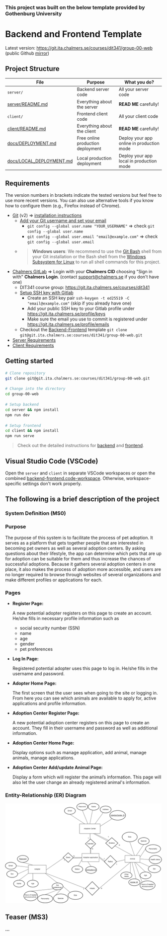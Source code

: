 ### This project was built on the below template provided by Gothenburg University

# Backend and Frontend Template

Latest version: https://git.ita.chalmers.se/courses/dit341/group-00-web (public Github [mirror](https://github.com/dit341/group-00-web))

## Project Structure

| File        | Purpose           | What you do?  |
| ------------- | ------------- | ----- |
| `server/` | Backend server code | All your server code |
| [server/README.md](server/README.md) | Everything about the server | **READ ME** carefully! |
| `client/` | Frontend client code | All your client code |
| [client/README.md](client/README.md) | Everything about the client | **READ ME** carefully! |
| [docs/DEPLOYMENT.md](docs/DEPLOYMENT.md) | Free online production deployment | Deploy your app online in production mode |
| [docs/LOCAL_DEPLOYMENT.md](docs/LOCAL_DEPLOYMENT.md) | Local production deployment | Deploy your app local in production mode |

## Requirements

The version numbers in brackets indicate the tested versions but feel free to use more recent versions.
You can also use alternative tools if you know how to configure them (e.g., Firefox instead of Chrome).

* [Git](https://git-scm.com/) (v2) => [installation instructions](https://www.atlassian.com/git/tutorials/install-git)
  * [Add your Git username and set your email](https://docs.gitlab.com/ce/gitlab-basics/start-using-git.html#add-your-git-username-and-set-your-email)
    * `git config --global user.name "YOUR_USERNAME"` => check `git config --global user.name`
    * `git config --global user.email "email@example.com"` => check `git config --global user.email`
  * > **Windows users**: We recommend to use the [Git Bash](https://www.atlassian.com/git/tutorials/git-bash) shell from your Git installation or the Bash shell from the [Windows Subsystem for Linux](https://docs.microsoft.com/en-us/windows/wsl/install-win10) to run all shell commands for this project.
* [Chalmers GitLab](https://git.ita.chalmers.se/) => Login with your **Chalmers CID** choosing "Sign in with" **Chalmers Login**. (contact [support@chalmers.se](mailto:support@chalmers.se) if you don't have one)
  * DIT341 course group: https://git.ita.chalmers.se/courses/dit341
  * [Setup SSH key with Gitlab](https://docs.gitlab.com/ee/ssh/)
    * Create an SSH key pair `ssh-keygen -t ed25519 -C "email@example.com"` (skip if you already have one)
    * Add your public SSH key to your Gitlab profile under https://git.ita.chalmers.se/profile/keys
    * Make sure the email you use to commit is registered under https://git.ita.chalmers.se/profile/emails
  * Checkout the [Backend-Frontend](https://git.ita.chalmers.se/courses/dit341/group-00-web) template `git clone git@git.ita.chalmers.se:courses/dit341/group-00-web.git`
* [Server Requirements](./server/README.md#Requirements)
* [Client Requirements](./client/README.md#Requirements)

## Getting started

```bash
# Clone repository
git clone git@git.ita.chalmers.se:courses/dit341/group-00-web.git

# Change into the directory
cd group-00-web

# Setup backend
cd server && npm install
npm run dev

# Setup frontend
cd client && npm install
npm run serve
```

> Check out the detailed instructions for [backend](./server/README.md) and [frontend](./client/README.md).

## Visual Studio Code (VSCode)

Open the `server` and `client` in separate VSCode workspaces or open the combined [backend-frontend.code-workspace](./backend-frontend.code-workspace). Otherwise, workspace-specific settings don't work properly.

## The following is a brief description of the project
### System Definition (MS0)

### Purpose

The purpose of this system is to facilitate the process of pet adoption. It serves as a platform that gets together people that are interested in becoming pet owners as well as several adoption centers. By asking questions about their lifestyle, the app can determine which pets that are up for adoption can be suitable for them and thus increase the chances of successful adoptions. Because it gathers several adoption centers in one place, it also makes the process of adoption more accessible, and users are no longer required to browse through websites of several organizations and make different profiles or applications for each. 

### Pages

* **Register Page:** 
  
  A new potential adopter registers on this page to create an account. He/she fills in necessary profile information such as 
  - social security number (SSN)
  - name
  - age
  - gender
  - pet preferences

* **Log In Page:**

   Registered potential adopter uses this page to log in. He/she fills in the username and password.

* **Adopter Home Page:**

   The first screen that the user sees when going to the site or logging in. From here you can see which animals are available to apply for, active applications and profile information.    

* **Adoption Center Register Page:**

   A new potential adoption center registers on this page to create an account. They fill in their username and password as well as additional information.

* **Adoption Center Home Page:**

   Display options such as manage application, add animal, manage animals, manage applications.

* **Adoption Center Add/update Animal Page:**

   Display a form which will register the animal’s information. This page will also let the user change an already registered animal's information.





  



### Entity-Relationship (ER) Diagram

![ER Diagram](./images/er_diagram2.png) 

## Teaser (MS3)

**...**
